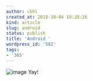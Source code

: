 ```yaml
---
author: cbhl
created_at: 2010-10-04 19:28:26
kind: article
slug: android
status: publish
title: 'Android '
wordpress_id: '582'
tags:
- '365'
---
```


![image](http://images.azuresky.ca/blog/wp-content/uploads/2010/10/wpid-IMG_20101004_192722.jpg)
Yay!
